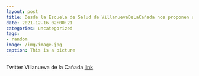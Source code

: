 ```yaml
---
layout: post
title: Desde la Escuela de Salud de VillanuevaDeLaCañada nos proponen una deliciosa receta de cocina mediterránea saludable. Descúbrel...
date: 2021-12-16 02:00:21
categories: uncategorized
tags:
- random
image: /img/image.jpg
caption: This is a picture
---
```

Twitter Villanueva de la Cañada [link](https://twitter.com/AytoVDLCanada/status/1471097739467493381)
